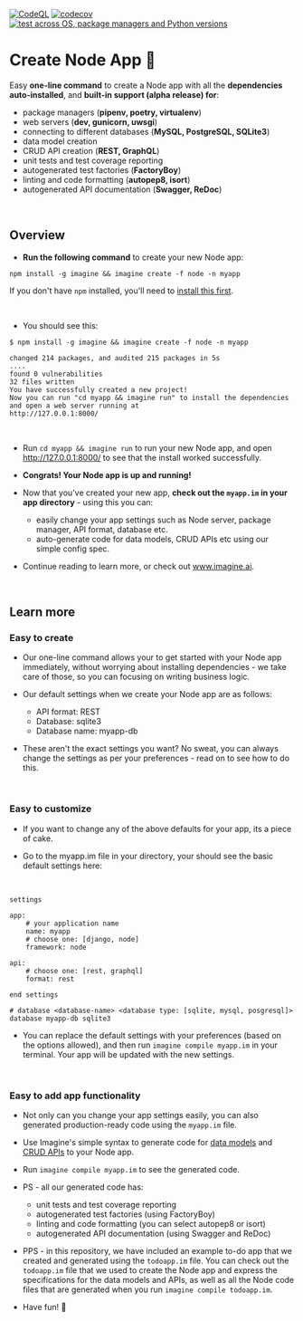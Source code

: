 [![CodeQL](https://github.com/imagineai/create-node-app/actions/workflows/codeql-analysis.yml/badge.svg)](https://github.com/imagineai/create-node-app/actions/workflows/codeql-analysis.yml) [![codecov](https://codecov.io/gh/imagineai/create-node-app/branch/master/graph/badge.svg?token=5IK4BJB4I3)](https://codecov.io/gh/imagineai/create-node-app) [![test across OS, package managers and Python versions](https://github.com/imagineai/create-node-app/actions/workflows/test_envs.yml/badge.svg)](https://github.com/imagineai/create-node-app/actions/workflows/test_envs.yml) 

<h1> Create Node App 💛 </h1>

Easy **one-line command** to create a Node app with all the **dependencies auto-installed**, and **built-in support (alpha release) for**:
  - package managers (**pipenv, poetry, virtualenv**)
  - web servers (**dev, gunicorn, uwsgi**)
  - connecting to different databases (**MySQL, PostgreSQL, SQLite3**)
  - data model creation
  - CRUD API creation (**REST, GraphQL**)
  - unit tests and test coverage reporting
  - autogenerated test factories (**FactoryBoy**)
  - linting and code formatting (**autopep8, isort**)
  - autogenerated API documentation (**Swagger, ReDoc**)

<br/>

<h2> Overview </h2>

- **Run the following command** to create your new Node app:
```
npm install -g imagine && imagine create -f node -n myapp 
```
If you don't have `npm` installed, you'll need to [install this first](https://docs.npmjs.com/cli/v7/commands/npm-install).

<br/>

- You should see this:

```
$ npm install -g imagine && imagine create -f node -n myapp 

changed 214 packages, and audited 215 packages in 5s
....
found 0 vulnerabilities
32 files written
You have successfully created a new project!
Now you can run "cd myapp && imagine run" to install the dependencies and open a web server running at
http://127.0.0.1:8000/
```
<br/>

- Run `cd myapp && imagine run` to run your new Node app, and open http://127.0.0.1:8000/ to see that the install worked successfully.

- **Congrats! Your Node app is up and running!**

- Now that you've created your new app, **check out the `myapp.im` in your app directory** - using this you can: 
  - easily change your app settings such as Node server, package manager, API format, database etc.
  - auto-generate code for data models, CRUD APIs etc using our simple config spec. 

- Continue reading to learn more, or check out www.imagine.ai.

</br>
<h2> Learn more </h2>

<h3> Easy to create </h3>

- Our one-line command allows your to get started with your Node app immediately, without worrying about installing dependencies - we take care of those, so you can focusing on writing business logic. 


- Our default settings when we create your Node app are as follows: 
  - API format:             REST
  - Database:               sqlite3
  - Database name:          myapp-db

- These aren't the exact settings you want? No sweat, you can always change the settings as per your preferences - read on to see how to do this.

<br/>

<h3> Easy to customize </h3>

- If you want to change any of the above defaults for your app, its a piece of cake.

- Go to the myapp.im file in your directory, your should see the basic default settings here:

</br>

```
settings

app:
    # your application name
    name: myapp
    # choose one: [django, node]
    framework: node

api:
    # choose one: [rest, graphql]
    format: rest

end settings

# database <database-name> <database type: [sqlite, mysql, posgresql]>
database myapp-db sqlite3

```
  
- You can replace the default settings with your preferences (based on the options allowed), and then run `imagine compile myapp.im` in your terminal. Your app will be updated with the new settings.


<br/>

<h3> Easy to add app functionality </h3>

- Not only can you change your app settings easily, you can also generated production-ready code using the `myapp.im` file. 


- Use Imagine's simple syntax to generate code for [data models](https://www.imagine.ai/docs/model) and [CRUD APIs](https://www.imagine.ai/docs/api) to your Node app. 


- Run `imagine compile myapp.im` to see the generated code.

- PS - all our generated code has:
  - unit tests and test coverage reporting
  - autogenerated test factories (using FactoryBoy)
  - linting and code formatting (you can select autopep8 or isort)
  - autogenerated API documentation (using Swagger and ReDoc)

- PPS - in this repository, we have included an example to-do app that we created and generated using the `todoapp.im` file. You can check out the `todoapp.im` file that we used to create the Node app and express the specifications for the data models and APIs, as well as all the Node code files that are generated when you run `imagine compile todoapp.im`.

- Have fun! 💛
